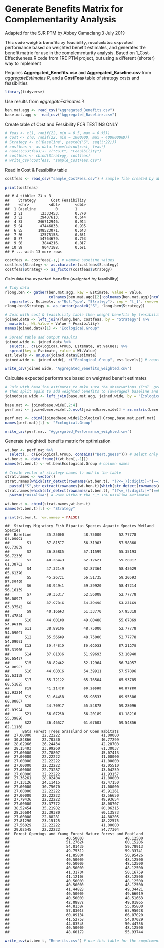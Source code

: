 Generate Benefits Matrix for Complementarity Analysis
================
Adapted for the SJR PTM by Abbey Camaclang
3 July 2019

This code weights benefits by feasibility, recalculates expected performance based on weighted benefit estimates, and generates the benefit matrix for use in the complementarity analysis. Based on 1\_Cost-Effectiveness.R code from FRE PTM project, but using a different (shorter) way to implement

Requires **Aggregated\_Benefits.csv** and **Aggregated\_Baseline.csv** from *aggregateEstimates.R*, and a **CostFeas** table of strategy costs and feasibilities

``` r
library(tidyverse)
```

Use results from *aggregateEstimates.R*

``` r
ben.mat.agg <- read_csv("Aggregated_Benefits.csv")
base.mat.agg <- read_csv("Aggregated_Baseline.csv")
```

Create table of Cost and Feasibility FOR TESTING ONLY

``` r
# feas <- c(1, runif(22, min = 0.5, max = 0.95))
# cost <- c(0, runif(22, min = 1000000, max = 400000000))
# Strategy <- c("Baseline", paste0("S", seq(1:22)))
# costfeas <- as.data.frame(cbind(cost, feas))
# names(costfeas)<- c("Cost", "Feasibility")
# costfeas <- cbind(Strategy, costfeas)
# write_csv(costfeas, "sample_CostFeas.csv")
```

Read in Cost & Feasibility table

``` r
costfeas <- read_csv("sample_CostFeas.csv") # sample file created by above code

print(costfeas)
```

    ## # A tibble: 23 x 3
    ##    Strategy       Cost Feasibility
    ##    <chr>         <dbl>       <dbl>
    ##  1 Baseline         0        1    
    ##  2 S1        12333453.       0.770
    ##  3 S2        29407613.       0.644
    ##  4 S3       206712946.       0.944
    ##  5 S4        87446833.       0.905
    ##  6 S5       188523071.       0.643
    ##  7 S6        32575158.       0.651
    ##  8 S7        54764679.       0.703
    ##  9 S8         3844216.       0.817
    ## 10 S9         9047188.       0.621
    ## # ... with 13 more rows

``` r
costfeas <- costfeas[-1,] # Remove baseline values
costfeas$Strategy <- as.character(costfeas$Strategy)
costfeas$Strategy <- as_factor(costfeas$Strategy)
```

Calculate the expected benefits (weighted by feasibility)

``` r
# Tidy data
rlong.ben <- gather(ben.mat.agg, key = Estimate, value = Value, 
                    colnames(ben.mat.agg)[2]:colnames(ben.mat.agg)[ncol(ben.mat.agg)]) %>%
  separate(., Estimate, c("Est.Type", "Strategy"), sep = "[_]", remove = FALSE)
rlong.ben$Strategy <- as_factor(paste0("S", rlong.ben$Strategy))

# Join with cost & feasibility table then weight benefits by feasibility
joined.data <- left_join(rlong.ben, costfeas, by = "Strategy") %>%
  mutate(., Wt.Value = Value * Feasibility)
names(joined.data)[1] <- "Ecological.Group"

# Spread table and output results
joined.wide <- joined.data %>%
  select(., c(Ecological.Group, Estimate, Wt.Value)) %>%
  spread(key = Estimate, value = Wt.Value)
est.levels <- unique(joined.data$Estimate)
joined.wide <- joined.wide[, c("Ecological.Group", est.levels)] # rearranges columns so strategies are in the correct order

write_csv(joined.wide, "Aggregated_Benefits_weighted.csv")
```

Calculate expected performance based on weighted benefit estimates

``` r
# Join with baseline estimates to make sure the observations (Ecol. groups) line up correctly
# then split again to add weighted benefits to (averaged) baseline and get the expected performance
joinedbase.wide <- left_join(base.mat.agg, joined.wide, by = "Ecological.Group") 

base.mat <- joinedbase.wide[,2:4]
perf.mat <- joinedbase.wide[,5:ncol(joinedbase.wide)] + as.matrix(base.mat)

perf.mat <- cbind(joinedbase.wide$Ecological.Group,base.mat,perf.mat)
names(perf.mat)[1] <- "Ecological.Group"

write_csv(perf.mat, "Aggregated_Performance_weighted.csv")
```

Generate (weighted) benefits matrix for optimization

``` r
wt.ben <- perf.mat %>%
  select(., c(Ecological.Group, contains("Best.guess"))) # select only Best Guess estimates from perf.mat
wt.ben.t <- data.frame(t(wt.ben[,-1]))
names(wt.ben.t) <- wt.ben$Ecological.Group # column names

# Create vector of strategy names to add to the table
strat.names <- vector()
strat.names[which(str_detect(rownames(wt.ben.t), "(?<=_)[:digit:]+")==1)] <- 
  paste0("S",str_extract(rownames(wt.ben.t)[which(str_detect(rownames(wt.ben.t), "(?<=_)[:digit:]+")==1)], "(?<=_)[:digit:]+"))
strat.names[which(str_detect(rownames(wt.ben.t), "(?<=_)[:digit:]+")==0)] <- 
  paste0("Baseline") # Rows without the "_" are Baseline estimates

wt.ben.t <- cbind(strat.names,wt.ben.t)
names(wt.ben.t)[1] <- "Strategy"

print(wt.ben.t, row.names = FALSE)
```

    ##  Strategy Migratory Fish Riparian Species Aquatic Species Wetland Species
    ##  Baseline       35.25000         48.75000        52.77778        54.09091
    ##        S1       37.81577         56.31903        57.58860        60.73859
    ##        S2       36.85885         57.11599        55.35193        56.72356
    ##        S3       40.36443         62.12621        59.26917        61.38702
    ##        S4       47.32149         62.87364        58.43629        65.61370
    ##        S5       45.26721         56.51735        59.20593        57.30499
    ##        S6       58.94941         59.39920        58.47214        56.16159
    ##        S7       39.35317         52.56008        52.77778        56.00927
    ##        S8       37.97346         54.39498        53.23169        63.37542
    ##        S9       40.16663         51.33770        57.95318        57.47844
    ##       S10       44.00108         49.80488        55.67869        54.96118
    ##       S11       38.89196         48.75000        52.77778        54.09091
    ##       S12       35.56609         48.75000        52.77778        54.09091
    ##       S13       39.44619         50.02933        57.21278        55.31906
    ##       S14       37.81336         51.99693        53.16940        56.65427
    ##       S15       38.82462         52.12964        56.74957        54.80583
    ##       S16       44.08316         54.39911        57.57096        55.63158
    ##       S17       55.72122         65.76504        65.93785        68.51825
    ##       S18       41.21438         60.30599        60.97880        63.93214
    ##       S19       51.64458         65.98533        69.95306        68.88807
    ##       S20       44.70917         55.54878        59.28096        62.03924
    ##       S21       56.07250         56.20189        61.18216        55.39826
    ##       S22       36.46527         61.67603        59.54856        62.11168
    ##      Bats Forest Trees Grassland or Open Habitats
    ##  27.00000     22.22222                   41.00000
    ##  30.84866     22.70330                   46.77299
    ##  28.02966     26.24434                   42.28708
    ##  28.15403     23.99260                   61.30037
    ##  27.00000     22.78807                   45.07413
    ##  27.00000     22.22222                   41.00000
    ##  27.00000     22.22222                   41.00000
    ##  27.00000     22.22222                   42.05510
    ##  27.00000     22.73287                   43.04259
    ##  27.00000     22.22222                   41.93157
    ##  27.36261     28.02404                   41.00000
    ##  37.13126     24.11415                   42.47150
    ##  27.00000     30.75670                   41.00000
    ##  27.00000     22.22222                   45.91261
    ##  27.00000     22.22222                   42.56650
    ##  27.79436     22.22222                   49.93654
    ##  27.00000     23.37772                   48.08707
    ##  38.52454     35.21982                   60.06315
    ##  28.36684     23.39380                   60.13573
    ##  27.00000     22.88281                   44.80205
    ##  27.81290     23.15125                   48.22575
    ##  27.56029     22.22222                   41.00000
    ##  29.02545     22.22222                   54.77304
    ##  Forest Openings and Young Forest Mature Forest and Peatland
    ##                          40.50000                   48.12500
    ##                          51.27624                   60.15206
    ##                          54.01430                   59.78913
    ##                          49.75319                   59.33741
    ##                          41.85804                   50.95426
    ##                          40.50000                   48.12500
    ##                          40.50000                   48.12500
    ##                          40.50000                   48.12500
    ##                          41.31704                   50.16759
    ##                          41.12105                   48.12500
    ##                          40.50000                   48.12500
    ##                          40.50000                   48.12500
    ##                          41.44828                   49.34421
    ##                          40.50000                   49.66019
    ##                          40.50000                   48.51663
    ##                          42.08872                   49.01865
    ##                          44.81387                   55.05800
    ##                          57.83013                   65.95028
    ##                          60.09134                   66.87020
    ##                          41.52758                   54.07029
    ##                          44.83545                   50.44756
    ##                          40.50000                   48.12500
    ##                          48.60179                   55.93744

``` r
write_csv(wt.ben.t, "Benefits.csv") # use this table for the complementarity analysis
```
